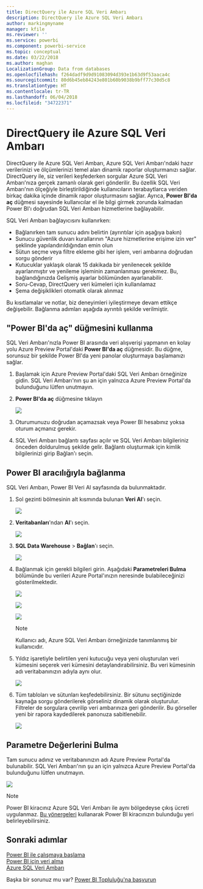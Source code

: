 ```yaml
---
title: DirectQuery ile Azure SQL Veri Ambarı
description: DirectQuery ile Azure SQL Veri Ambarı
author: markingmyname
manager: kfile
ms.reviewer: ''
ms.service: powerbi
ms.component: powerbi-service
ms.topic: conceptual
ms.date: 03/22/2018
ms.author: maghan
LocalizationGroup: Data from databases
ms.openlocfilehash: f264dadf9d9d91083094d393e1b63d9f53aaca4c
ms.sourcegitcommit: 80d6b45eb84243e801b60b9038b9bff77c30d5c8
ms.translationtype: HT
ms.contentlocale: tr-TR
ms.lasthandoff: 06/04/2018
ms.locfileid: "34722371"
---
```

# <a name="azure-sql-data-warehouse-with-directquery"></a>DirectQuery ile Azure SQL Veri Ambarı
DirectQuery ile Azure SQL Veri Ambarı, Azure SQL Veri Ambarı'ndaki hazır verilerinizi ve ölçümlerinizi temel alan dinamik raporlar oluşturmanızı sağlar. DirectQuery ile, siz verileri keşfederken sorgular Azure SQL Veri Ambarı'nıza gerçek zamanlı olarak geri gönderilir. Bu özellik SQL Veri Ambarı'nın ölçeğiyle birleştirildiğinde kullanıcıların terabaytlarca veriden birkaç dakika içinde dinamik rapor oluşturmasını sağlar. Ayrıca, **Power BI'da aç** düğmesi sayesinde kullanıcılar el ile bilgi girmek zorunda kalmadan Power BI'ı doğrudan SQL Veri Ambarı hizmetlerine bağlayabilir.

SQL Veri Ambarı bağlayıcısını kullanırken:

* Bağlanırken tam sunucu adını belirtin (ayrıntılar için aşağıya bakın)
* Sunucu güvenlik duvarı kurallarının "Azure hizmetlerine erişime izin ver" şeklinde yapılandırıldığından emin olun
* Sütun seçme veya filtre ekleme gibi her işlem, veri ambarına doğrudan sorgu gönderir
* Kutucuklar yaklaşık olarak 15 dakikada bir yenilenecek şekilde ayarlanmıştır ve yenileme işleminin zamanlanması gerekmez.  Bu, bağlandığınızda Gelişmiş ayarlar bölümünden ayarlanabilir.
* Soru-Cevap, DirectQuery veri kümeleri için kullanılamaz
* Şema değişiklikleri otomatik olarak alınmaz

Bu kısıtlamalar ve notlar, biz deneyimleri iyileştirmeye devam ettikçe değişebilir. Bağlanma adımları aşağıda ayrıntılı şekilde verilmiştir.

## <a name="using-the-open-in-power-bi-button"></a>"Power BI'da aç" düğmesini kullanma
SQL Veri Ambarı'nızla Power BI arasında veri alışverişi yapmanın en kolay yolu Azure Preview Portal'daki **Power BI'da aç** düğmesidir. Bu düğme, sorunsuz bir şekilde Power BI'da yeni panolar oluşturmaya başlamanızı sağlar.

1. Başlamak için Azure Preview Portal'daki SQL Veri Ambarı örneğinize gidin. SQL Veri Ambarı'nın şu an için yalnızca Azure Preview Portal'da bulunduğunu lütfen unutmayın.
2. **Power BI'da aç** düğmesine tıklayın
   
    ![](media/service-azure-sql-data-warehouse-with-direct-connect/openinpowerbi.png)
3. Oturumunuzu doğrudan açamazsak veya Power BI hesabınız yoksa oturum açmanız gerekir.
4. SQL Veri Ambarı bağlantı sayfası açılır ve SQL Veri Ambarı bilgileriniz önceden doldurulmuş şekilde gelir. Bağlantı oluşturmak için kimlik bilgilerinizi girip Bağlan'ı seçin.

## <a name="connecting-through-power-bi"></a>Power BI aracılığıyla bağlanma
SQL Veri Ambarı, Power BI Veri Al sayfasında da bulunmaktadır. 

1. Sol gezinti bölmesinin alt kısmında bulunan **Veri Al**'ı seçin.  
   
    ![](media/service-azure-sql-data-warehouse-with-direct-connect/getdatabutton.png)
2. **Veritabanları**'ndan **Al**'ı seçin.
   
    ![](media/service-azure-sql-data-warehouse-with-direct-connect/databases.png)
3. **SQL Data Warehouse** \> **Bağlan**'ı seçin.
   
    ![](media/service-azure-sql-data-warehouse-with-direct-connect/azuresqldatawarehouseconnect.png)
4. Bağlanmak için gerekli bilgileri girin. Aşağıdaki **Parametreleri Bulma** bölümünde bu verileri Azure Portal'ınızın neresinde bulabileceğinizi gösterilmektedir.
   
    ![](media/service-azure-sql-data-warehouse-with-direct-connect/servername.png)
   
    ![](media/service-azure-sql-data-warehouse-with-direct-connect/servernamewithadvanced.png)
   
    ![](media/service-azure-sql-data-warehouse-with-direct-connect/username.png)
   
   > [!NOTE]
   > Kullanıcı adı, Azure SQL Veri Ambarı örneğinizde tanımlanmış bir kullanıcıdır.
   > 
   > 
5. Yıldız işaretiyle belirtilen yeni kutucuğu veya yeni oluşturulan veri kümesini seçerek veri kümesini detaylandırabilirsiniz. Bu veri kümesinin adı veritabanınızın adıyla aynı olur.
   
    ![](media/service-azure-sql-data-warehouse-with-direct-connect/dataset2.png)
6. Tüm tabloları ve sütunları keşfedebilirsiniz. Bir sütunu seçtiğinizde kaynağa sorgu gönderilerek görseliniz dinamik olarak oluşturulur. Filtreler de sorgulara çevrilip veri ambarınıza geri gönderilir. Bu görseller yeni bir rapora kaydedilerek panonuza sabitlenebilir.
   
    ![](media/service-azure-sql-data-warehouse-with-direct-connect/explore3.png)

## <a name="finding-parameter-values"></a>Parametre Değerlerini Bulma
Tam sunucu adınız ve veritabanınızın adı Azure Preview Portal'da bulunabilir. SQL Veri Ambarı'nın şu an için yalnızca Azure Preview Portal'da bulunduğunu lütfen unutmayın.

![](media/service-azure-sql-data-warehouse-with-direct-connect/azureportal.png)

> [!NOTE]
> Power BI kiracınız Azure SQL Veri Ambarı ile aynı bölgedeyse çıkış ücreti uygulanmaz. [Bu yönergeleri](https://docs.microsoft.com/power-bi/service-admin-where-is-my-tenant-located) kullanarak Power BI kiracınızın bulunduğu yeri belirleyebilirsiniz.
>

## <a name="next-steps"></a>Sonraki adımlar
[Power BI ile çalışmaya başlama](service-get-started.md)  
[Power BI için veri alma](service-get-data.md)  
[Azure SQL Veri Ambarı](https://azure.microsoft.com/documentation/services/sql-data-warehouse/)  

Başka bir sorunuz mu var? [Power BI Topluluğu'na başvurun](http://community.powerbi.com/)